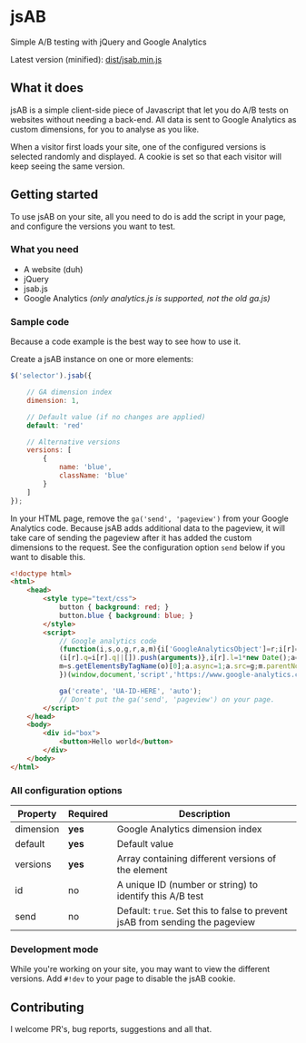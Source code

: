 # jsAB
Simple A/B testing with jQuery and Google Analytics

Latest version (minified): [dist/jsab.min.js](https://raw.githubusercontent.com/woubuc/jsab/master/dist/jsab.min.js)

## What it does
jsAB is a simple client-side piece of Javascript that let you do A/B tests on websites without needing a back-end. All data is sent to Google Analytics as custom dimensions, for you to analyse as you like.

When a visitor first loads your site, one of the configured versions is selected randomly and displayed. A cookie is set so that each visitor will keep seeing the same version.

## Getting started
To use jsAB on your site, all you need to do is add the script in your page, and configure the versions you want to test.

### What you need
- A website (duh)
- jQuery
- jsab.js
- Google Analytics _(only analytics.js is supported, not the old ga.js)_

### Sample code
Because a code example is the best way to see how to use it.

Create a jsAB instance on one or more elements:
```javascript
$('selector').jsab({

	// GA dimension index
	dimension: 1,

	// Default value (if no changes are applied)
	default: 'red'

	// Alternative versions
	versions: [
		{
			name: 'blue',
			className: 'blue'
		}
	]
});
```

In your HTML page, remove the `ga('send', 'pageview')` from your Google Analytics code. Because jsAB adds additional data to the pageview, it will take care of sending the pageview after it has added the custom dimensions to the request. See the configuration option `send` below if you want to disable this.
```html
<!doctype html>
<html>
	<head>
		<style type="text/css">
			button { background: red; }
			button.blue { background: blue; }
		</style>
		<script>
			// Google analytics code
			(function(i,s,o,g,r,a,m){i['GoogleAnalyticsObject']=r;i[r]=i[r]||function(){
			(i[r].q=i[r].q||[]).push(arguments)},i[r].l=1*new Date();a=s.createElement(o),
			m=s.getElementsByTagName(o)[0];a.async=1;a.src=g;m.parentNode.insertBefore(a,m)
			})(window,document,'script','https://www.google-analytics.com/analytics.js','ga');

			ga('create', 'UA-ID-HERE', 'auto');
			// Don't put the ga('send', 'pageview') on your page.
		</script>
	</head>
	<body>
		<div id="box">
			<button>Hello world</button>
		</div>
	</body>
</html>
```

### All configuration options

| Property  | Required | Description |
| --------- | -------- | ----------- |
| dimension | **yes**  | Google Analytics dimension index |
| default   | **yes**  | Default value |
| versions  | **yes**  | Array containing different versions of the element |
| id        | no       | A unique ID (number or string) to identify this A/B test |
| send      | no       | Default: `true`. Set this to false to prevent jsAB from sending the pageview |


### Development mode
While you're working on your site, you may want to view the different versions. Add `#!dev` to your page to disable the jsAB cookie.

## Contributing
I welcome PR's, bug reports, suggestions and all that.
